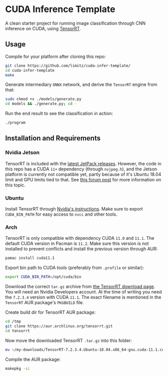 # CUDA Inference Template
A clean starter project for running image classification through CNN inference on CUDA, using [TensorRT](https://developer.nvidia.com/tensorrt).


## Usage
Compile for your platform after cloning this repo:
``` sh
git clone https://github.com/limitz/cuda-infer-template/
cd cuda-infer-template
make
```

Generate intermediary `ONNX` network, and derive the `TensorRT` engine from that:
``` sh
sudo chmod +x ./models/generate.py
cd models && ./generate.py; cd -
```

Run the end result to see the classification in action:
``` sh
./program
```


## Installation and Requirements
### Nvidia Jetson
TensorRT is included with the [latest JetPack releases](https://developer.nvidia.com/embedded/jetpack).
However, the code in this repo has a CUDA `11+` dependency (through `nvjpeg.h`), and the Jetson platform is currently not compatible yet, partly because of it's Ubuntu 18.04 limit and GPU limits tied to that. See [this forum post](https://forums.developer.nvidia.com/t/installing-cuda-11-x-on-jetson-nano/169109/3) for more information on this topic.

### Ubuntu
Install TensorRT through [Nvidia's instructions](https://docs.nvidia.com/deeplearning/tensorrt/install-guide/index.html).
Make sure to export `CUDA_BIN_PATH` for easy access to `nvcc` and other tools.

### Arch
TensorRT is only compatible with dependency CUDA `11.0` and `11.1`. The default CUDA version in Pacman is `11.2`. Make sure this version is not installed to prevent conflicts and install the previous version through AUR:

```sh
pamac install cuda11.1
```
Export bin path to CUDA tools (preferably from `.profile` or similar):
```sh
export CUDA_BIN_PATH=/opt/cuda/bin
```

Download the correct `tar.gz` archive from [the TensorRT download page](https://developer.nvidia.com/nvidia-tensorrt-download). You will need an Nvidia Developers account.
At the time of writing you need the `7.2.3.4` version with CUDA `11.1`. 
The exact filename is mentioned in the `TensorRT` AUR package's `PKGBUILD` file.

Create build dir for TensorRT AUR package:
```sh
cd /tmp
git clone https://aur.archlinux.org/tensorrt.git
cd tensorrt
```
Now move the downloaded TensorRT `.tar.gz` into this folder:
```sh
mv ~/my-downloads/TensorRT-7.2.3.4.Ubuntu-18.04.x86_64-gnu.cuda-11.1.cudnn8.1.tar.gz .
```
Compile the AUR package:
``` sh
makepkg -si
```
